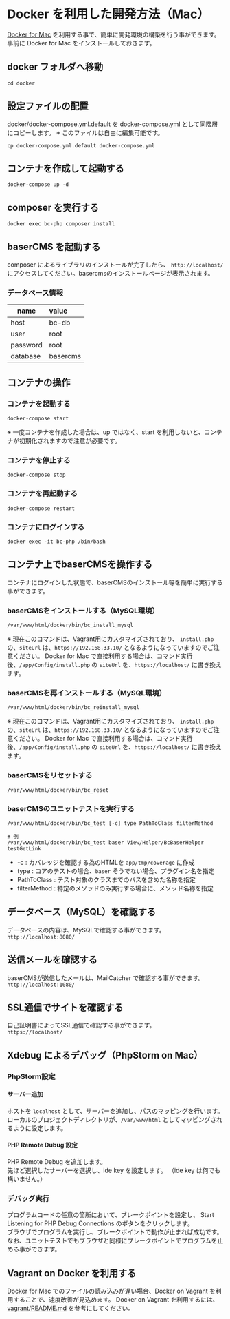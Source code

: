 # Docker を利用した開発方法（Mac）

[Docker for Mac](https://www.docker.com/docker-mac) を利用する事で、簡単に開発環境の構築を行う事ができます。  
事前に Docker for Mac をインストールしておきます。

## docker フォルダへ移動

```
cd docker
```

## 設定ファイルの配置

docker/docker-compose.yml.default を docker-compose.yml として同階層にコピーします。
※ このファイルは自由に編集可能です。

```
cp docker-compose.yml.default docker-compose.yml
```
 
## コンテナを作成して起動する

```
docker-compose up -d
```

## composer を実行する

```
docker exec bc-php composer install
```

## baserCMS を起動する

composer によるライブラリのインストールが完了したら、 `http://localhost/` にアクセスしてください。basercmsのインストールページが表示されます。

### データベース情報
| name | value |
|-----------|:------------|
| host | bc-db |
| user | root |
| password | root |
| database | basercms |

## コンテナの操作

### コンテナを起動する

```
docker-compose start
```
※ 一度コンテナを作成した場合は、up ではなく、start を利用しないと、コンテナが初期化されますので注意が必要です。

### コンテナを停止する

```
docker-compose stop
```

### コンテナを再起動する

```
docker-compose restart
```

### コンテナにログインする

```
docker exec -it bc-php /bin/bash
```

## コンテナ上でbaserCMSを操作する

コンテナにログインした状態で、baserCMSのインストール等を簡単に実行する事ができます。

### baserCMSをインストールする（MySQL環境）

```
/var/www/html/docker/bin/bc_install_mysql
```
※ 現在このコマンドは、Vagrant用にカスタマイズされており、 `install.php` の、`siteUrl` は、`https://192.168.33.10/` となるようになっていますのでご注意ください。 Docker for Mac で直接利用する場合は、コマンド実行後、`/app/Config/install.php` の `siteUrl` を、`https://localhost/` に書き換えます。

### baserCMSを再インストールする（MySQL環境）

```
/var/www/html/docker/bin/bc_reinstall_mysql
```
※ 現在このコマンドは、Vagrant用にカスタマイズされており、 `install.php` の、`siteUrl` は、`https://192.168.33.10/` となるようになっていますのでご注意ください。 Docker for Mac で直接利用する場合は、コマンド実行後、`/app/Config/install.php` の `siteUrl` を、`https://localhost/` に書き換えます。

### baserCMSをリセットする

```
/var/www/html/docker/bin/bc_reset
```

### baserCMSのユニットテストを実行する

```
/var/www/html/docker/bin/bc_test [-c] type PathToClass filterMethod

# 例
/var/www/html/docker/bin/bc_test baser View/Helper/BcBaserHelper testGetLink
```

- -c : カバレッジを確認する為のHTMLを `app/tmp/coverage` に作成
- type : コアのテストの場合、`baser` そうでない場合、プラグイン名を指定
- PathToClass : テスト対象のクラスまでのパスを含めた名称を指定
- filterMethod : 特定のメソッドのみ実行する場合に、メソッド名称を指定

## データベース（MySQL）を確認する
データベースの内容は、MySQLで確認する事ができます。  
`http://localhost:8080/`


## 送信メールを確認する

baserCMSが送信したメールは、MailCatcher で確認する事ができます。  
`http://localhost:1080/`


## SSL通信でサイトを確認する
自己証明書によってSSL通信で確認する事ができます。  
`https://localhost/`


## Xdebug によるデバッグ（PhpStorm on Mac）

### PhpStorm設定

#### サーバー追加

ホストを `localhost` として、サーバーを追加し、パスのマッピングを行います。
ローカルのプロジェクトディレクトリが、`/var/www/html` としてマッピングされるように設定します。

#### PHP Remote Dubug 設定

PHP Remote Debug を追加します。  
先ほど選択したサーバーを選択し、ide key を設定します。 （ide key は何でも構いません。）

### デバッグ実行

プログラムコードの任意の箇所において、ブレークポイントを設定し、 Start Listening for PHP Debug Connections のボタンをクリックします。  
ブラウザでプログラムを実行し、ブレークポイントで動作が止まれば成功です。  
なお、ユニットテストでもブラウザと同様にブレークポイントでプログラムを止める事ができます。

## Vagrant on Docker を利用する

Docker for Mac でのファイルの読み込みが遅い場合、Docker on Vagrant を利用することで、速度改善が見込めます。
Docker on Vagrant を利用するには、[vagrant/README.md](https://github.com/baserproject/basercms/blob/master/vagrant/README.md) を参考にしてください。